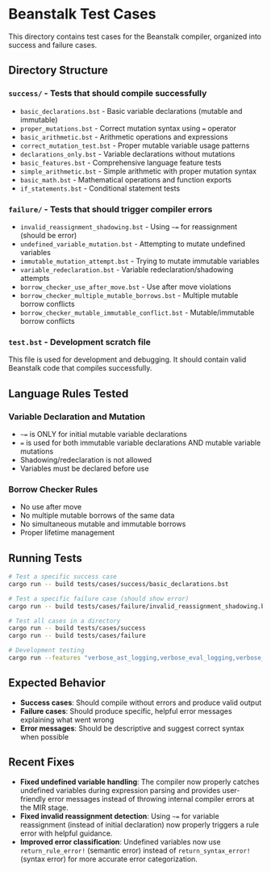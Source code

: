 # Beanstalk Test Cases

This directory contains test cases for the Beanstalk compiler, organized into success and failure cases.

## Directory Structure

### `success/` - Tests that should compile successfully
- `basic_declarations.bst` - Basic variable declarations (mutable and immutable)
- `proper_mutations.bst` - Correct mutation syntax using `=` operator
- `basic_arithmetic.bst` - Arithmetic operations and expressions
- `correct_mutation_test.bst` - Proper mutable variable usage patterns
- `declarations_only.bst` - Variable declarations without mutations
- `basic_features.bst` - Comprehensive language feature tests
- `simple_arithmetic.bst` - Simple arithmetic with proper mutation syntax
- `basic_math.bst` - Mathematical operations and function exports
- `if_statements.bst` - Conditional statement tests

### `failure/` - Tests that should trigger compiler errors
- `invalid_reassignment_shadowing.bst` - Using `~=` for reassignment (should be error)
- `undefined_variable_mutation.bst` - Attempting to mutate undefined variables
- `immutable_mutation_attempt.bst` - Trying to mutate immutable variables
- `variable_redeclaration.bst` - Variable redeclaration/shadowing attempts
- `borrow_checker_use_after_move.bst` - Use after move violations
- `borrow_checker_multiple_mutable_borrows.bst` - Multiple mutable borrow conflicts
- `borrow_checker_mutable_immutable_conflict.bst` - Mutable/immutable borrow conflicts

### `test.bst` - Development scratch file
This file is used for development and debugging. It should contain valid Beanstalk code that compiles successfully.

## Language Rules Tested

### Variable Declaration and Mutation
- `~=` is ONLY for initial mutable variable declarations
- `=` is used for both immutable variable declarations AND mutable variable mutations
- Shadowing/redeclaration is not allowed
- Variables must be declared before use

### Borrow Checker Rules
- No use after move
- No multiple mutable borrows of the same data
- No simultaneous mutable and immutable borrows
- Proper lifetime management

## Running Tests

```bash
# Test a specific success case
cargo run -- build tests/cases/success/basic_declarations.bst

# Test a specific failure case (should show error)
cargo run -- build tests/cases/failure/invalid_reassignment_shadowing.bst

# Test all cases in a directory
cargo run -- build tests/cases/success
cargo run -- build tests/cases/failure

# Development testing
cargo run --features "verbose_ast_logging,verbose_eval_logging,verbose_ir_logging,verbose_codegen_logging,detailed_timers" -- build tests/cases/test.bst
```

## Expected Behavior

- **Success cases**: Should compile without errors and produce valid output
- **Failure cases**: Should produce specific, helpful error messages explaining what went wrong
- **Error messages**: Should be descriptive and suggest correct syntax when possible

## Recent Fixes

- **Fixed undefined variable handling**: The compiler now properly catches undefined variables during expression parsing and provides user-friendly error messages instead of throwing internal compiler errors at the MIR stage.
- **Fixed invalid reassignment detection**: Using `~=` for variable reassignment (instead of initial declaration) now properly triggers a rule error with helpful guidance.
- **Improved error classification**: Undefined variables now use `return_rule_error!` (semantic error) instead of `return_syntax_error!` (syntax error) for more accurate error categorization.